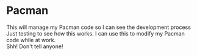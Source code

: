 # Pacman
This will manage my Pacman code so I can see the development process
Just testing to see how this works.  I can use this to modify my Pacman code while at work.  
Shh!  Don't tell anyone!
